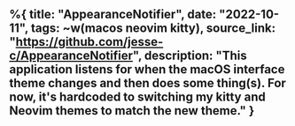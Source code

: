 %{
    title: "AppearanceNotifier",
    date: "2022-10-11",
    tags: ~w(macos neovim kitty),
    source_link: "https://github.com/jesse-c/AppearanceNotifier",
    description: "This application listens for when the macOS interface theme changes and then does some thing(s). For now, it's hardcoded to switching my kitty and Neovim themes to match the new theme."
}
---
